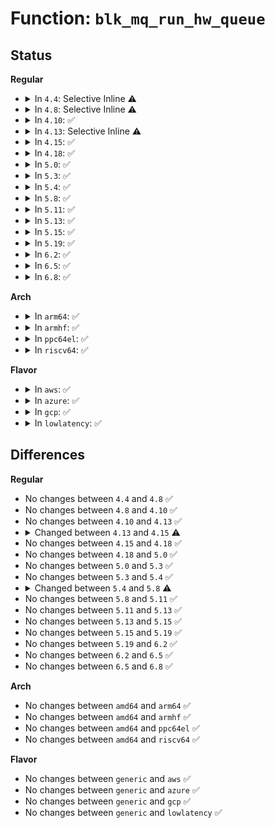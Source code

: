 # Function: <code>blk_mq_run_hw_queue</code>

## Status
<b>Regular</b>
<ul>
<li>
<details>
<summary>In <code>4.4</code>: Selective Inline ⚠️</summary>

```c
void blk_mq_run_hw_queue(struct blk_mq_hw_ctx *hctx, bool async);
```

**Collision:** Unique Global

**Inline:** Selective

**Transformation:** False

**Instances:**

```
In block/blk-mq.c (ffffffff813c4640)
Location: block/blk-mq.c:856
Inline: True
Direct callers:
  - block/blk-flush.c:mq_flush_data_end_io
  - block/blk-mq.c:__blk_mq_run_hw_queue
  - block/blk-mq.c:blk_mq_run_hw_queues
  - block/blk-mq.c:blk_mq_start_hw_queue
  - block/blk-mq.c:blk_mq_start_stopped_hw_queues
  - block/blk-mq.c:blk_mq_insert_requests
  - block/blk-mq.c:blk_sq_make_request
  - block/blk-mq.c:blk_mq_hctx_notify
  - block/blk-mq.c:blk_mq_insert_request
  - block/blk-mq.c:blk_mq_make_request
  - block/blk-mq-tag.c:bt_get
```
**Symbols:**

```
ffffffff813c4640-ffffffff813c46e5: blk_mq_run_hw_queue (STB_GLOBAL)
```
</details>
</li>
<li>
<details>
<summary>In <code>4.8</code>: Selective Inline ⚠️</summary>

```c
void blk_mq_run_hw_queue(struct blk_mq_hw_ctx *hctx, bool async);
```

**Collision:** Unique Global

**Inline:** Selective

**Transformation:** False

**Instances:**

```
In block/blk-mq.c (ffffffff814087d0)
Location: block/blk-mq.c:934
Inline: True
Direct callers:
  - block/blk-flush.c:mq_flush_data_end_io
  - block/blk-mq.c:blk_mq_hctx_notify
  - block/blk-mq.c:blk_sq_make_request
  - block/blk-mq.c:blk_mq_make_request
  - block/blk-mq.c:blk_mq_insert_requests
  - block/blk-mq.c:blk_mq_insert_request
  - block/blk-mq.c:blk_mq_start_stopped_hw_queues
  - block/blk-mq.c:blk_mq_start_hw_queue
  - block/blk-mq.c:blk_mq_run_hw_queues
  - block/blk-mq.c:__blk_mq_run_hw_queue
  - block/blk-mq-tag.c:bt_get
```
**Symbols:**

```
ffffffff814087d0-ffffffff81408871: blk_mq_run_hw_queue (STB_GLOBAL)
```
</details>
</li>
<li>
<details>
<summary>In <code>4.10</code>: ✅</summary>

```c
void blk_mq_run_hw_queue(struct blk_mq_hw_ctx *hctx, bool async);
```

**Collision:** Unique Global

**Inline:** No

**Transformation:** False

**Instances:**

```
In block/blk-mq.c (ffffffff814234c0)
Location: block/blk-mq.c:974
Inline: False
Direct callers:
  - block/blk-flush.c:mq_flush_data_end_io
  - block/blk-mq.c:blk_mq_hctx_notify_dead
  - block/blk-mq.c:blk_sq_make_request
  - block/blk-mq.c:blk_mq_make_request
  - block/blk-mq.c:blk_mq_insert_requests
  - block/blk-mq.c:blk_mq_insert_request
  - block/blk-mq.c:blk_mq_start_hw_queue
  - block/blk-mq.c:blk_mq_run_hw_queues
  - block/blk-mq.c:blk_mq_dispatch_rq_list
```
**Symbols:**

```
ffffffff814234c0-ffffffff81423538: blk_mq_run_hw_queue (STB_GLOBAL)
```
</details>
</li>
<li>
<details>
<summary>In <code>4.13</code>: Selective Inline ⚠️</summary>

```c
void blk_mq_run_hw_queue(struct blk_mq_hw_ctx *hctx, bool async);
```

**Collision:** Unique Global

**Inline:** Selective

**Transformation:** False

**Instances:**

```
In block/blk-mq.c (ffffffff814304e7)
Location: block/blk-mq.c:1177
Inline: True
Inline callers:
  - block/blk-mq.c:blk_mq_hctx_notify_dead
  - block/blk-mq.c:blk_mq_make_request
  - block/blk-mq.c:blk_mq_make_request
  - block/blk-mq.c:blk_mq_request_bypass_insert
  - block/blk-mq.c:blk_mq_start_hw_queue
  - block/blk-mq.c:blk_mq_run_hw_queues
  - block/blk-mq.c:blk_mq_dispatch_rq_list
  - block/blk-mq.c:blk_mq_dispatch_wake
Direct callers:
  - block/blk-flush.c:mq_flush_data_end_io
  - block/blk-mq-tag.c:blk_mq_get_tag
  - block/blk-mq-sched.c:blk_mq_sched_insert_requests
  - block/blk-mq-sched.c:blk_mq_sched_insert_request
  - block/blk-mq-sched.c:blk_mq_sched_insert_request
```
**Symbols:**

```
ffffffff814302e0-ffffffff814302f6: blk_mq_run_hw_queue (STB_GLOBAL)
```
</details>
</li>
<li>
<details>
<summary>In <code>4.15</code>: ✅</summary>

```c
bool blk_mq_run_hw_queue(struct blk_mq_hw_ctx *hctx, bool async);
```

**Collision:** Unique Global

**Inline:** No

**Transformation:** False

**Instances:**

```
In block/blk-mq.c (ffffffff8145b2f0)
Location: block/blk-mq.c:1308
Inline: False
Direct callers:
  - block/blk-flush.c:mq_flush_data_end_io
  - block/blk-mq.c:blk_mq_hctx_notify_dead
  - block/blk-mq.c:blk_mq_make_request
  - block/blk-mq.c:blk_mq_make_request
  - block/blk-mq.c:blk_mq_request_bypass_insert
  - block/blk-mq.c:blk_mq_start_hw_queue
  - block/blk-mq.c:blk_mq_run_hw_queues
  - block/blk-mq.c:blk_mq_dispatch_rq_list
  - block/blk-mq.c:blk_mq_dispatch_wake
  - block/blk-mq-tag.c:blk_mq_get_tag
  - block/blk-mq-sched.c:blk_mq_sched_insert_requests
  - block/blk-mq-sched.c:blk_mq_sched_insert_requests
  - block/blk-mq-sched.c:blk_mq_sched_insert_request
```
**Symbols:**

```
ffffffff8145b2f0-ffffffff8145b373: blk_mq_run_hw_queue (STB_GLOBAL)
```
</details>
</li>
<li>
<details>
<summary>In <code>4.18</code>: ✅</summary>

```c
bool blk_mq_run_hw_queue(struct blk_mq_hw_ctx *hctx, bool async);
```

**Collision:** Unique Global

**Inline:** No

**Transformation:** False

**Instances:**

```
In block/blk-mq.c (ffffffff8148e6d0)
Location: block/blk-mq.c:1351
Inline: False
Direct callers:
  - block/blk-flush.c:mq_flush_data_end_io
  - block/blk-mq.c:blk_mq_hctx_notify_dead
  - block/blk-mq.c:blk_mq_make_request
  - block/blk-mq.c:blk_mq_request_bypass_insert
  - block/blk-mq.c:blk_mq_start_hw_queue
  - block/blk-mq.c:blk_mq_run_hw_queues
  - block/blk-mq.c:blk_mq_dispatch_rq_list
  - block/blk-mq.c:blk_mq_dispatch_wake
  - block/blk-mq-tag.c:blk_mq_get_tag
  - block/blk-mq-sched.c:blk_mq_sched_insert_requests
  - block/blk-mq-sched.c:blk_mq_sched_insert_request
```
**Symbols:**

```
ffffffff8148e6d0-ffffffff8148e7ef: blk_mq_run_hw_queue (STB_GLOBAL)
```
</details>
</li>
<li>
<details>
<summary>In <code>5.0</code>: ✅</summary>

```c
bool blk_mq_run_hw_queue(struct blk_mq_hw_ctx *hctx, bool async);
```

**Collision:** Unique Global

**Inline:** No

**Transformation:** False

**Instances:**

```
In block/blk-mq.c (ffffffff814a8060)
Location: block/blk-mq.c:1475
Inline: False
Direct callers:
  - block/blk-mq.c:blk_mq_hctx_notify_dead
  - block/blk-mq.c:blk_mq_make_request
  - block/blk-mq.c:blk_mq_request_bypass_insert
  - block/blk-mq.c:blk_mq_start_hw_queue
  - block/blk-mq.c:blk_mq_run_hw_queues
  - block/blk-mq.c:blk_mq_dispatch_rq_list
  - block/blk-mq.c:blk_mq_dispatch_wake
  - block/blk-mq-tag.c:blk_mq_get_tag
  - block/blk-mq-sched.c:blk_mq_sched_insert_requests
  - block/blk-mq-sched.c:blk_mq_sched_insert_request
  - block/blk-mq-sched.c:blk_mq_sched_restart
```
**Symbols:**

```
ffffffff814a8060-ffffffff814a8179: blk_mq_run_hw_queue (STB_GLOBAL)
```
</details>
</li>
<li>
<details>
<summary>In <code>5.3</code>: ✅</summary>

```c
bool blk_mq_run_hw_queue(struct blk_mq_hw_ctx *hctx, bool async);
```

**Collision:** Unique Global

**Inline:** No

**Transformation:** False

**Instances:**

```
In block/blk-mq.c (ffffffff814d6b70)
Location: block/blk-mq.c:1473
Inline: False
Direct callers:
  - block/blk-mq.c:blk_mq_hctx_notify_dead
  - block/blk-mq.c:blk_mq_make_request
  - block/blk-mq.c:blk_mq_request_bypass_insert
  - block/blk-mq.c:blk_mq_start_hw_queue
  - block/blk-mq.c:blk_mq_run_hw_queues
  - block/blk-mq.c:blk_mq_dispatch_rq_list
  - block/blk-mq.c:blk_mq_dispatch_wake
  - block/blk-mq-tag.c:blk_mq_get_tag
  - block/blk-mq-sched.c:blk_mq_sched_insert_requests
  - block/blk-mq-sched.c:blk_mq_sched_insert_request
  - block/blk-mq-sched.c:blk_mq_sched_restart
```
**Symbols:**

```
ffffffff814d6b70-ffffffff814d6c8d: blk_mq_run_hw_queue (STB_GLOBAL)
```
</details>
</li>
<li>
<details>
<summary>In <code>5.4</code>: ✅</summary>

```c
bool blk_mq_run_hw_queue(struct blk_mq_hw_ctx *hctx, bool async);
```

**Collision:** Unique Global

**Inline:** No

**Transformation:** False

**Instances:**

```
In block/blk-mq.c (ffffffff814efef0)
Location: block/blk-mq.c:1489
Inline: False
Direct callers:
  - block/blk-mq.c:blk_mq_hctx_notify_dead
  - block/blk-mq.c:blk_mq_make_request
  - block/blk-mq.c:blk_mq_request_bypass_insert
  - block/blk-mq.c:blk_mq_start_hw_queue
  - block/blk-mq.c:blk_mq_run_hw_queues
  - block/blk-mq.c:blk_mq_dispatch_rq_list
  - block/blk-mq.c:blk_mq_dispatch_wake
  - block/blk-mq-tag.c:blk_mq_get_tag
  - block/blk-mq-sched.c:blk_mq_sched_insert_requests
  - block/blk-mq-sched.c:blk_mq_sched_insert_request
  - block/blk-mq-sched.c:blk_mq_sched_restart
```
**Symbols:**

```
ffffffff814efef0-ffffffff814f000d: blk_mq_run_hw_queue (STB_GLOBAL)
```
</details>
</li>
<li>
<details>
<summary>In <code>5.8</code>: ✅</summary>

```c
void blk_mq_run_hw_queue(struct blk_mq_hw_ctx *hctx, bool async);
```

**Collision:** Unique Global

**Inline:** No

**Transformation:** False

**Instances:**

```
In block/blk-mq.c (ffffffff81550210)
Location: block/blk-mq.c:1535
Inline: False
Direct callers:
  - block/blk-mq.c:blk_mq_update_nr_requests
  - block/blk-mq.c:blk_mq_hctx_notify_dead
  - block/blk-mq.c:blk_mq_make_request
  - block/blk-mq.c:blk_mq_try_issue_directly
  - block/blk-mq.c:blk_mq_start_stopped_hw_queues
  - block/blk-mq.c:blk_mq_start_hw_queues
  - block/blk-mq.c:blk_mq_dispatch_rq_list
  - block/blk-mq.c:blk_mq_dispatch_wake
  - block/blk-mq.c:blk_mq_requeue_work
  - block/blk-mq.c:blk_freeze_queue_start
  - block/blk-mq-tag.c:blk_mq_get_tag
  - block/blk-mq-sched.c:blk_mq_sched_insert_requests
  - block/blk-mq-sched.c:blk_mq_sched_insert_request
  - block/blk-mq-sched.c:blk_mq_sched_dispatch_requests
  - block/blk-mq-sched.c:blk_mq_sched_restart
```
**Symbols:**

```
ffffffff81550210-ffffffff81550317: blk_mq_run_hw_queue (STB_GLOBAL)
```
</details>
</li>
<li>
<details>
<summary>In <code>5.11</code>: ✅</summary>

```c
void blk_mq_run_hw_queue(struct blk_mq_hw_ctx *hctx, bool async);
```

**Collision:** Unique Global

**Inline:** No

**Transformation:** False

**Instances:**

```
In block/blk-mq.c (ffffffff8156c6e0)
Location: block/blk-mq.c:1626
Inline: False
Direct callers:
  - block/blk-mq.c:blk_mq_update_nr_requests
  - block/blk-mq.c:blk_mq_hctx_notify_dead
  - block/blk-mq.c:blk_mq_submit_bio
  - block/blk-mq.c:blk_mq_try_issue_directly
  - block/blk-mq.c:blk_mq_start_stopped_hw_queues
  - block/blk-mq.c:blk_mq_start_hw_queues
  - block/blk-mq.c:blk_mq_dispatch_rq_list
  - block/blk-mq.c:blk_mq_dispatch_wake
  - block/blk-mq.c:blk_mq_requeue_work
  - block/blk-mq.c:blk_freeze_queue_start
  - block/blk-mq-tag.c:blk_mq_get_tag
  - block/blk-mq-sched.c:blk_mq_sched_insert_requests
  - block/blk-mq-sched.c:blk_mq_sched_insert_request
  - block/blk-mq-sched.c:blk_mq_sched_dispatch_requests
  - block/blk-mq-sched.c:blk_mq_sched_restart
```
**Symbols:**

```
ffffffff8156c6e0-ffffffff8156c7b7: blk_mq_run_hw_queue (STB_GLOBAL)
```
</details>
</li>
<li>
<details>
<summary>In <code>5.13</code>: ✅</summary>

```c
void blk_mq_run_hw_queue(struct blk_mq_hw_ctx *hctx, bool async);
```

**Collision:** Unique Global

**Inline:** No

**Transformation:** False

**Instances:**

```
In block/blk-mq.c (ffffffff81574170)
Location: block/blk-mq.c:1591
Inline: False
Direct callers:
  - block/blk-mq.c:blk_mq_hctx_notify_dead
  - block/blk-mq.c:blk_mq_submit_bio
  - block/blk-mq.c:blk_mq_try_issue_directly
  - block/blk-mq.c:blk_mq_start_stopped_hw_queues
  - block/blk-mq.c:blk_mq_start_hw_queues
  - block/blk-mq.c:blk_mq_run_hw_queues
  - block/blk-mq.c:blk_mq_dispatch_rq_list
  - block/blk-mq.c:blk_mq_dispatch_wake
  - block/blk-mq-tag.c:blk_mq_get_tag
  - block/blk-mq-sched.c:blk_mq_sched_insert_requests
  - block/blk-mq-sched.c:blk_mq_sched_insert_request
  - block/blk-mq-sched.c:blk_mq_sched_dispatch_requests
  - block/blk-mq-sched.c:blk_mq_sched_restart
```
**Symbols:**

```
ffffffff81574170-ffffffff81574247: blk_mq_run_hw_queue (STB_GLOBAL)
```
</details>
</li>
<li>
<details>
<summary>In <code>5.15</code>: ✅</summary>

```c
void blk_mq_run_hw_queue(struct blk_mq_hw_ctx *hctx, bool async);
```

**Collision:** Unique Global

**Inline:** No

**Transformation:** False

**Instances:**

```
In block/blk-mq.c (ffffffff815d8680)
Location: block/blk-mq.c:1602
Inline: False
Direct callers:
  - block/blk-mq.c:blk_mq_hctx_notify_dead
  - block/blk-mq.c:blk_mq_submit_bio
  - block/blk-mq.c:blk_mq_try_issue_directly
  - block/blk-mq.c:blk_mq_start_stopped_hw_queues
  - block/blk-mq.c:blk_mq_start_hw_queues
  - block/blk-mq.c:blk_mq_run_hw_queues
  - block/blk-mq.c:blk_mq_dispatch_rq_list
  - block/blk-mq.c:blk_mq_dispatch_wake
  - block/blk-mq-tag.c:blk_mq_get_tag
  - block/blk-mq-sched.c:blk_mq_sched_insert_requests
  - block/blk-mq-sched.c:blk_mq_sched_insert_request
  - block/blk-mq-sched.c:blk_mq_sched_dispatch_requests
  - block/blk-mq-sched.c:blk_mq_sched_restart
```
**Symbols:**

```
ffffffff815d8680-ffffffff815d8796: blk_mq_run_hw_queue (STB_GLOBAL)
```
</details>
</li>
<li>
<details>
<summary>In <code>5.19</code>: ✅</summary>

```c
void blk_mq_run_hw_queue(struct blk_mq_hw_ctx *hctx, bool async);
```

**Collision:** Unique Global

**Inline:** No

**Transformation:** False

**Instances:**

```
In block/blk-mq.c (ffffffff81684e20)
Location: block/blk-mq.c:2125
Inline: False
Direct callers:
  - block/blk-mq.c:blk_mq_hctx_notify_dead
  - block/blk-mq.c:blk_mq_try_issue_list_directly
  - block/blk-mq.c:blk_mq_start_stopped_hw_queues
  - block/blk-mq.c:blk_mq_start_hw_queues
  - block/blk-mq.c:blk_mq_run_hw_queues
  - block/blk-mq.c:blk_mq_dispatch_rq_list
  - block/blk-mq.c:blk_mq_dispatch_wake
  - block/blk-mq-tag.c:blk_mq_get_tag
  - block/blk-mq-sched.c:blk_mq_sched_insert_requests
  - block/blk-mq-sched.c:blk_mq_sched_insert_request
  - block/blk-mq-sched.c:blk_mq_sched_dispatch_requests
  - block/blk-mq-sched.c:__blk_mq_sched_restart
```
**Symbols:**

```
ffffffff81684e20-ffffffff81684f3a: blk_mq_run_hw_queue (STB_GLOBAL)
```
</details>
</li>
<li>
<details>
<summary>In <code>6.2</code>: ✅</summary>

```c
void blk_mq_run_hw_queue(struct blk_mq_hw_ctx *hctx, bool async);
```

**Collision:** Unique Global

**Inline:** No

**Transformation:** False

**Instances:**

```
In block/blk-mq.c (ffffffff81742910)
Location: block/blk-mq.c:2288
Inline: False
Direct callers:
  - block/blk-mq.c:blk_mq_hctx_notify_dead
  - block/blk-mq.c:blk_mq_try_issue_list_directly
  - block/blk-mq.c:blk_mq_start_stopped_hw_queue
  - block/blk-mq.c:blk_mq_start_hw_queues
  - block/blk-mq.c:blk_mq_run_hw_queues
  - block/blk-mq.c:blk_mq_dispatch_rq_list
  - block/blk-mq.c:blk_mq_dispatch_wake
  - block/blk-mq-tag.c:blk_mq_get_tag
  - block/blk-mq-sched.c:blk_mq_sched_insert_requests
  - block/blk-mq-sched.c:blk_mq_sched_insert_request
  - block/blk-mq-sched.c:blk_mq_sched_dispatch_requests
  - block/blk-mq-sched.c:__blk_mq_sched_restart
```
**Symbols:**

```
ffffffff81742910-ffffffff81742a3e: blk_mq_run_hw_queue (STB_GLOBAL)
```
</details>
</li>
<li>
<details>
<summary>In <code>6.5</code>: ✅</summary>

```c
void blk_mq_run_hw_queue(struct blk_mq_hw_ctx *hctx, bool async);
```

**Collision:** Unique Global

**Inline:** No

**Transformation:** False

**Instances:**

```
In block/blk-mq.c (ffffffff8177e050)
Location: block/blk-mq.c:2236
Inline: False
Direct callers:
  - block/blk-mq.c:blk_mq_hctx_notify_dead
  - block/blk-mq.c:blk_mq_submit_bio
  - block/blk-mq.c:blk_mq_try_issue_list_directly
  - block/blk-mq.c:blk_mq_dispatch_plug_list
  - block/blk-mq.c:blk_mq_dispatch_plug_list
  - block/blk-mq.c:blk_mq_plug_issue_direct
  - block/blk-mq.c:blk_mq_try_issue_directly
  - block/blk-mq.c:blk_mq_try_issue_directly
  - block/blk-mq.c:blk_mq_insert_requests
  - block/blk-mq.c:blk_mq_start_stopped_hw_queue
  - block/blk-mq.c:blk_mq_start_hw_queues
  - block/blk-mq.c:blk_mq_run_hw_queues
  - block/blk-mq.c:blk_mq_dispatch_rq_list
  - block/blk-mq.c:blk_mq_dispatch_wake
  - block/blk-mq.c:blk_execute_rq
  - block/blk-mq.c:blk_execute_rq_nowait
  - block/blk-mq-tag.c:blk_mq_get_tag
  - block/blk-mq-sched.c:blk_mq_sched_dispatch_requests
  - block/blk-mq-sched.c:__blk_mq_sched_restart
```
**Symbols:**

```
ffffffff8177e050-ffffffff8177e258: blk_mq_run_hw_queue (STB_GLOBAL)
```
</details>
</li>
<li>
<details>
<summary>In <code>6.8</code>: ✅</summary>

```c
void blk_mq_run_hw_queue(struct blk_mq_hw_ctx *hctx, bool async);
```

**Collision:** Unique Global

**Inline:** No

**Transformation:** False

**Instances:**

```
In block/blk-mq.c (ffffffff817c06c0)
Location: block/blk-mq.c:2254
Inline: False
Direct callers:
  - block/blk-mq.c:blk_mq_hctx_notify_dead
  - block/blk-mq.c:blk_mq_submit_bio
  - block/blk-mq.c:blk_mq_try_issue_list_directly
  - block/blk-mq.c:blk_mq_dispatch_plug_list
  - block/blk-mq.c:blk_mq_dispatch_plug_list
  - block/blk-mq.c:blk_mq_plug_issue_direct
  - block/blk-mq.c:blk_mq_try_issue_directly
  - block/blk-mq.c:blk_mq_try_issue_directly
  - block/blk-mq.c:blk_mq_insert_requests
  - block/blk-mq.c:blk_mq_start_stopped_hw_queue
  - block/blk-mq.c:blk_mq_start_hw_queues
  - block/blk-mq.c:blk_mq_run_hw_queues
  - block/blk-mq.c:blk_mq_dispatch_rq_list
  - block/blk-mq.c:blk_mq_dispatch_wake
  - block/blk-mq.c:blk_execute_rq
  - block/blk-mq.c:blk_execute_rq_nowait
  - block/blk-mq-tag.c:blk_mq_get_tag
  - block/blk-mq-sched.c:blk_mq_sched_dispatch_requests
  - block/blk-mq-sched.c:__blk_mq_sched_restart
```
**Symbols:**

```
ffffffff817c06c0-ffffffff817c08c2: blk_mq_run_hw_queue (STB_GLOBAL)
```
</details>
</li>
</ul>
<b>Arch</b>
<ul>
<li>
<details>
<summary>In <code>arm64</code>: ✅</summary>

```c
bool blk_mq_run_hw_queue(struct blk_mq_hw_ctx *hctx, bool async);
```

**Collision:** Unique Global

**Inline:** No

**Transformation:** False

**Instances:**

```
In block/blk-mq.c (ffff8000105eee40)
Location: block/blk-mq.c:1489
Inline: False
Direct callers:
  - block/blk-mq.c:blk_mq_hctx_notify_dead
  - block/blk-mq.c:blk_mq_make_request
  - block/blk-mq.c:blk_mq_request_bypass_insert
  - block/blk-mq.c:blk_mq_start_stopped_hw_queues
  - block/blk-mq.c:blk_mq_start_hw_queues
  - block/blk-mq.c:blk_mq_run_hw_queues
  - block/blk-mq.c:blk_mq_dispatch_rq_list
  - block/blk-mq.c:blk_mq_dispatch_wake
  - block/blk-mq-tag.c:blk_mq_get_tag
  - block/blk-mq-tag.c:blk_mq_get_tag
  - block/blk-mq-sched.c:blk_mq_sched_insert_requests
  - block/blk-mq-sched.c:blk_mq_sched_insert_request
  - block/blk-mq-sched.c:blk_mq_sched_restart
```
**Symbols:**

```
ffff8000105eee40-ffff8000105eef68: blk_mq_run_hw_queue (STB_GLOBAL)
```
</details>
</li>
<li>
<details>
<summary>In <code>armhf</code>: ✅</summary>

```c
bool blk_mq_run_hw_queue(struct blk_mq_hw_ctx *hctx, bool async);
```

**Collision:** Unique Global

**Inline:** No

**Transformation:** False

**Instances:**

```
In block/blk-mq.c (c079b760)
Location: block/blk-mq.c:1489
Inline: False
Direct callers:
  - block/blk-mq.c:blk_mq_hctx_notify_dead
  - block/blk-mq.c:blk_mq_make_request
  - block/blk-mq.c:blk_mq_request_bypass_insert
  - block/blk-mq.c:blk_mq_start_stopped_hw_queues
  - block/blk-mq.c:blk_mq_start_hw_queues
  - block/blk-mq.c:blk_mq_run_hw_queues
  - block/blk-mq.c:blk_mq_dispatch_rq_list
  - block/blk-mq.c:blk_mq_dispatch_wake
  - block/blk-mq-tag.c:blk_mq_get_tag
  - block/blk-mq-sched.c:blk_mq_sched_insert_requests
  - block/blk-mq-sched.c:blk_mq_sched_insert_request
  - block/blk-mq-sched.c:blk_mq_sched_restart
```
**Symbols:**

```
c079b760-c079b8b0: blk_mq_run_hw_queue (STB_GLOBAL)
```
</details>
</li>
<li>
<details>
<summary>In <code>ppc64el</code>: ✅</summary>

```c
bool blk_mq_run_hw_queue(struct blk_mq_hw_ctx *hctx, bool async);
```

**Collision:** Unique Global

**Inline:** No

**Transformation:** False

**Instances:**

```
In block/blk-mq.c (c000000000785890)
Location: block/blk-mq.c:1489
Inline: False
Direct callers:
  - block/blk-mq.c:blk_mq_hctx_notify_dead
  - block/blk-mq.c:blk_mq_make_request
  - block/blk-mq.c:blk_mq_request_bypass_insert
  - block/blk-mq.c:blk_mq_start_stopped_hw_queues
  - block/blk-mq.c:blk_mq_start_hw_queues
  - block/blk-mq.c:blk_mq_run_hw_queues
  - block/blk-mq.c:blk_mq_dispatch_rq_list
  - block/blk-mq.c:blk_mq_dispatch_wake
  - block/blk-mq-tag.c:blk_mq_get_tag
  - block/blk-mq-tag.c:blk_mq_get_tag
  - block/blk-mq-sched.c:blk_mq_sched_insert_requests
  - block/blk-mq-sched.c:blk_mq_sched_insert_request
  - block/blk-mq-sched.c:blk_mq_sched_restart
```
**Symbols:**

```
c000000000785890-c000000000785a7c: blk_mq_run_hw_queue (STB_GLOBAL)
```
</details>
</li>
<li>
<details>
<summary>In <code>riscv64</code>: ✅</summary>

```c
bool blk_mq_run_hw_queue(struct blk_mq_hw_ctx *hctx, bool async);
```

**Collision:** Unique Global

**Inline:** No

**Transformation:** False

**Instances:**

```
In block/blk-mq.c (ffffffe00042e288)
Location: block/blk-mq.c:1489
Inline: False
Direct callers:
  - block/blk-mq.c:blk_mq_hctx_notify_dead
  - block/blk-mq.c:blk_mq_make_request
  - block/blk-mq.c:blk_mq_request_bypass_insert
  - block/blk-mq.c:blk_mq_start_stopped_hw_queues
  - block/blk-mq.c:blk_mq_start_hw_queues
  - block/blk-mq.c:blk_mq_run_hw_queues
  - block/blk-mq.c:blk_mq_dispatch_rq_list
  - block/blk-mq.c:blk_mq_dispatch_wake
  - block/blk-mq-tag.c:blk_mq_get_tag
  - block/blk-mq-sched.c:blk_mq_sched_insert_requests
  - block/blk-mq-sched.c:blk_mq_sched_insert_request
  - block/blk-mq-sched.c:blk_mq_sched_restart
```
**Symbols:**

```
ffffffe00042e288-ffffffe00042e36e: blk_mq_run_hw_queue (STB_GLOBAL)
```
</details>
</li>
</ul>
<b>Flavor</b>
<ul>
<li>
<details>
<summary>In <code>aws</code>: ✅</summary>

```c
bool blk_mq_run_hw_queue(struct blk_mq_hw_ctx *hctx, bool async);
```

**Collision:** Unique Global

**Inline:** No

**Transformation:** False

**Instances:**

```
In block/blk-mq.c (ffffffff814e84d0)
Location: block/blk-mq.c:1489
Inline: False
Direct callers:
  - block/blk-mq.c:blk_mq_hctx_notify_dead
  - block/blk-mq.c:blk_mq_make_request
  - block/blk-mq.c:blk_mq_request_bypass_insert
  - block/blk-mq.c:blk_mq_start_hw_queue
  - block/blk-mq.c:blk_mq_run_hw_queues
  - block/blk-mq.c:blk_mq_dispatch_rq_list
  - block/blk-mq.c:blk_mq_dispatch_wake
  - block/blk-mq-tag.c:blk_mq_get_tag
  - block/blk-mq-sched.c:blk_mq_sched_insert_requests
  - block/blk-mq-sched.c:blk_mq_sched_insert_request
  - block/blk-mq-sched.c:blk_mq_sched_restart
```
**Symbols:**

```
ffffffff814e84d0-ffffffff814e85ed: blk_mq_run_hw_queue (STB_GLOBAL)
```
</details>
</li>
<li>
<details>
<summary>In <code>azure</code>: ✅</summary>

```c
bool blk_mq_run_hw_queue(struct blk_mq_hw_ctx *hctx, bool async);
```

**Collision:** Unique Global

**Inline:** No

**Transformation:** False

**Instances:**

```
In block/blk-mq.c (ffffffff814d8a40)
Location: block/blk-mq.c:1489
Inline: False
Direct callers:
  - block/blk-mq.c:blk_mq_hctx_notify_dead
  - block/blk-mq.c:blk_mq_make_request
  - block/blk-mq.c:blk_mq_request_bypass_insert
  - block/blk-mq.c:blk_mq_start_hw_queue
  - block/blk-mq.c:blk_mq_run_hw_queues
  - block/blk-mq.c:blk_mq_dispatch_rq_list
  - block/blk-mq.c:blk_mq_dispatch_wake
  - block/blk-mq-tag.c:blk_mq_get_tag
  - block/blk-mq-sched.c:blk_mq_sched_insert_requests
  - block/blk-mq-sched.c:blk_mq_sched_insert_request
  - block/blk-mq-sched.c:blk_mq_sched_restart
```
**Symbols:**

```
ffffffff814d8a40-ffffffff814d8b5d: blk_mq_run_hw_queue (STB_GLOBAL)
```
</details>
</li>
<li>
<details>
<summary>In <code>gcp</code>: ✅</summary>

```c
bool blk_mq_run_hw_queue(struct blk_mq_hw_ctx *hctx, bool async);
```

**Collision:** Unique Global

**Inline:** No

**Transformation:** False

**Instances:**

```
In block/blk-mq.c (ffffffff814e4560)
Location: block/blk-mq.c:1489
Inline: False
Direct callers:
  - block/blk-mq.c:blk_mq_hctx_notify_dead
  - block/blk-mq.c:blk_mq_make_request
  - block/blk-mq.c:blk_mq_request_bypass_insert
  - block/blk-mq.c:blk_mq_start_hw_queue
  - block/blk-mq.c:blk_mq_run_hw_queues
  - block/blk-mq.c:blk_mq_dispatch_rq_list
  - block/blk-mq.c:blk_mq_dispatch_wake
  - block/blk-mq-tag.c:blk_mq_get_tag
  - block/blk-mq-sched.c:blk_mq_sched_insert_requests
  - block/blk-mq-sched.c:blk_mq_sched_insert_request
  - block/blk-mq-sched.c:blk_mq_sched_restart
```
**Symbols:**

```
ffffffff814e4560-ffffffff814e467d: blk_mq_run_hw_queue (STB_GLOBAL)
```
</details>
</li>
<li>
<details>
<summary>In <code>lowlatency</code>: ✅</summary>

```c
bool blk_mq_run_hw_queue(struct blk_mq_hw_ctx *hctx, bool async);
```

**Collision:** Unique Global

**Inline:** No

**Transformation:** False

**Instances:**

```
In block/blk-mq.c (ffffffff814fc9f0)
Location: block/blk-mq.c:1489
Inline: False
Direct callers:
  - block/blk-mq.c:blk_mq_hctx_notify_dead
  - block/blk-mq.c:blk_mq_make_request
  - block/blk-mq.c:blk_mq_request_bypass_insert
  - block/blk-mq.c:blk_mq_start_hw_queue
  - block/blk-mq.c:blk_mq_run_hw_queues
  - block/blk-mq.c:blk_mq_dispatch_rq_list
  - block/blk-mq.c:blk_mq_dispatch_wake
  - block/blk-mq-tag.c:blk_mq_get_tag
  - block/blk-mq-sched.c:blk_mq_sched_insert_requests
  - block/blk-mq-sched.c:blk_mq_sched_insert_request
  - block/blk-mq-sched.c:blk_mq_sched_restart
```
**Symbols:**

```
ffffffff814fc9f0-ffffffff814fcad9: blk_mq_run_hw_queue (STB_GLOBAL)
```
</details>
</li>
</ul>

## Differences
<b>Regular</b>
<ul>
<li>
No changes between <code>4.4</code> and <code>4.8</code> ✅
</li>
<li>
No changes between <code>4.8</code> and <code>4.10</code> ✅
</li>
<li>
No changes between <code>4.10</code> and <code>4.13</code> ✅
</li>
<li>
<details>
<summary>Changed between <code>4.13</code> and <code>4.15</code> ⚠️</summary>
<ul>
<li>
<b>Return type changed. </b>
<code>void</code> ➡️ <code>bool</code>
</li>
</ul>
</details>
</li>
<li>
No changes between <code>4.15</code> and <code>4.18</code> ✅
</li>
<li>
No changes between <code>4.18</code> and <code>5.0</code> ✅
</li>
<li>
No changes between <code>5.0</code> and <code>5.3</code> ✅
</li>
<li>
No changes between <code>5.3</code> and <code>5.4</code> ✅
</li>
<li>
<details>
<summary>Changed between <code>5.4</code> and <code>5.8</code> ⚠️</summary>
<ul>
<li>
<b>Return type changed. </b>
<code>bool</code> ➡️ <code>void</code>
</li>
</ul>
</details>
</li>
<li>
No changes between <code>5.8</code> and <code>5.11</code> ✅
</li>
<li>
No changes between <code>5.11</code> and <code>5.13</code> ✅
</li>
<li>
No changes between <code>5.13</code> and <code>5.15</code> ✅
</li>
<li>
No changes between <code>5.15</code> and <code>5.19</code> ✅
</li>
<li>
No changes between <code>5.19</code> and <code>6.2</code> ✅
</li>
<li>
No changes between <code>6.2</code> and <code>6.5</code> ✅
</li>
<li>
No changes between <code>6.5</code> and <code>6.8</code> ✅
</li>
</ul>
<b>Arch</b>
<ul>
<li>
No changes between <code>amd64</code> and <code>arm64</code> ✅
</li>
<li>
No changes between <code>amd64</code> and <code>armhf</code> ✅
</li>
<li>
No changes between <code>amd64</code> and <code>ppc64el</code> ✅
</li>
<li>
No changes between <code>amd64</code> and <code>riscv64</code> ✅
</li>
</ul>
<b>Flavor</b>
<ul>
<li>
No changes between <code>generic</code> and <code>aws</code> ✅
</li>
<li>
No changes between <code>generic</code> and <code>azure</code> ✅
</li>
<li>
No changes between <code>generic</code> and <code>gcp</code> ✅
</li>
<li>
No changes between <code>generic</code> and <code>lowlatency</code> ✅
</li>
</ul>
